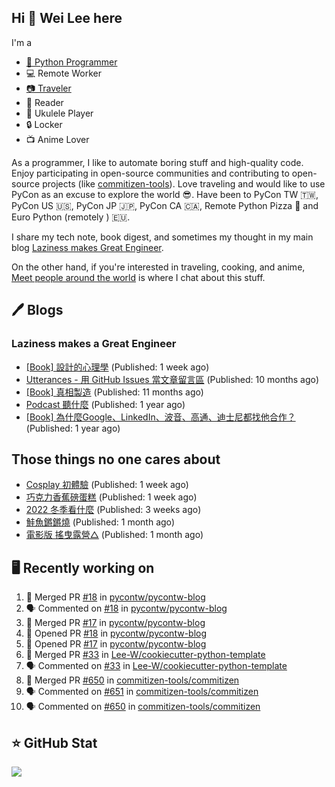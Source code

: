 ## Hi 👋 Wei Lee here

I'm a

* [🐍 Python Programmer](https://pycon-note.wei-lee.me/)
* 💻 Remote Worker
* [📷 Traveler](https://travlog.wei-lee.me/)
* 📖 Reader
* 🎵 Ukulele Player
* 🔒 Locker
* 📺 Anime Lover

As a programmer, I like to automate boring stuff and high-quality code. Enjoy participating in open-source communities and contributing to open-source projects (like [commitizen-tools](https://github.com/commitizen-tools)). Love traveling and would like to use PyCon as an excuse to explore the world 😎. Have been to PyCon TW 🇹🇼, PyCon US 🇺🇸, PyCon JP 🇯🇵, PyCon CA 🇨🇦, Remote Python Pizza 🍕 and Euro Python (remotely ) 🇪🇺.

I share my tech note, book digest, and sometimes my thought in my main blog [Laziness makes Great Engineer](https://blog.wei-lee.me/).

On the other hand, if you're interested in traveling, cooking, and anime, [Meet people around the world](https://travlog.wei-lee.me/) is where I chat about this stuff.

## 🖊️ Blogs

### Laziness makes a Great Engineer

* [[Book] 設計的心理學](https://blog.wei-lee.me/posts/book/2023/01/the-design-of-everyday-things) (Published: 1 week ago)
* [Utterances - 用 GitHub Issues 當文章留言區](https://blog.wei-lee.me/posts/tech/2022/02/use-github-issues-as-comment-system) (Published: 10 months ago)
* [[Book] 真相製造](https://blog.wei-lee.me/posts/book/2022/02/reality-is-business) (Published: 11 months ago)
* [Podcast 聽什麼](https://blog.wei-lee.me/posts/gossiping/2021/12/podcast-i-listen-to) (Published: 1 year ago)
* [[Book] 為什麼Google、LinkedIn、波音、高通、迪士尼都找他合作？](https://blog.wei-lee.me/posts/book/2021/12/pitch-anyting) (Published: 1 year ago)

## Those things no one cares about

* [Cosplay 初體驗](https://travlog.wei-lee.me/posts/review/2022/12/first-time-cosplay) (Published: 1 week ago)
* [巧克力香蕉磅蛋糕](https://travlog.wei-lee.me/posts/cook/2022/12/choco-banana-pound-cake) (Published: 1 week ago)
* [2022 冬季看什麼](https://travlog.wei-lee.me/posts/review/2022/12/what-i-watch-in-2022-winter) (Published: 3 weeks ago)
* [鮭魚鏘鏘燒](https://travlog.wei-lee.me/posts/cook/2022/11/salmon-chan-chan-yaki) (Published: 1 month ago)
* [電影版 搖曳露營△](https://travlog.wei-lee.me/posts/review/2022/11/yuru-camp-the-movie) (Published: 1 month ago)

## 🖥️ Recently working on

1. 🎉 Merged PR [#18](https://github.com/pycontw/pycontw-blog/pull/18) in [pycontw/pycontw-blog](https://github.com/pycontw/pycontw-blog)
2. 🗣 Commented on [#18](https://github.com/pycontw/pycontw-blog/issues/18) in [pycontw/pycontw-blog](https://github.com/pycontw/pycontw-blog)
3. 🎉 Merged PR [#17](https://github.com/pycontw/pycontw-blog/pull/17) in [pycontw/pycontw-blog](https://github.com/pycontw/pycontw-blog)
4. 💪 Opened PR [#18](https://github.com/pycontw/pycontw-blog/pull/18) in [pycontw/pycontw-blog](https://github.com/pycontw/pycontw-blog)
5. 💪 Opened PR [#17](https://github.com/pycontw/pycontw-blog/pull/17) in [pycontw/pycontw-blog](https://github.com/pycontw/pycontw-blog)
6. 🎉 Merged PR [#33](https://github.com/Lee-W/cookiecutter-python-template/pull/33) in [Lee-W/cookiecutter-python-template](https://github.com/Lee-W/cookiecutter-python-template)
7. 🗣 Commented on [#33](https://github.com/Lee-W/cookiecutter-python-template/issues/33) in [Lee-W/cookiecutter-python-template](https://github.com/Lee-W/cookiecutter-python-template)
8. 🎉 Merged PR [#650](https://github.com/commitizen-tools/commitizen/pull/650) in [commitizen-tools/commitizen](https://github.com/commitizen-tools/commitizen)
9. 🗣 Commented on [#651](https://github.com/commitizen-tools/commitizen/issues/651) in [commitizen-tools/commitizen](https://github.com/commitizen-tools/commitizen)
10. 🗣 Commented on [#650](https://github.com/commitizen-tools/commitizen/issues/650) in [commitizen-tools/commitizen](https://github.com/commitizen-tools/commitizen)


## ⭐ GitHub Stat
[![](https://github-readme-stats.vercel.app/api?username=Lee-W&show_icons=true&hide_title=true)](https://github.com/anuraghazra/github-readme-stats)
